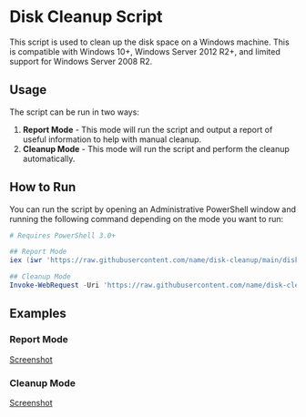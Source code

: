 # Disk Cleanup Script

This script is used to clean up the disk space on a Windows machine. This is compatible with Windows 10+, Windows Server 2012 R2+, and limited support for Windows Server 2008 R2.

## Usage

The script can be run in two ways:

1. **Report Mode** - This mode will run the script and output a report of useful information to help with manual cleanup.
2. **Cleanup Mode** - This mode will run the script and perform the cleanup automatically.

## How to Run

You can run the script by opening an Administrative PowerShell window and running the following command depending on the mode you want to run:

```powershell
# Requires PowerShell 3.0+

## Report Mode
iex (iwr 'https://raw.githubusercontent.com/name/disk-cleanup/main/disk-cleanup.ps1')

## Cleanup Mode
Invoke-WebRequest -Uri 'https://raw.githubusercontent.com/name/disk-cleanup/main/disk-cleanup.ps1' -OutFile 'disk-cleanup.ps1' -Force ; & '.\disk-cleanup.ps1' -clean
```

## Examples

### Report Mode

[Screenshot](https://raw.githubusercontent.com/name/disk-cleanup/main/images/report-mode.png)

### Cleanup Mode

[Screenshot](https://raw.githubusercontent.com/name/disk-cleanup/main/images/cleanup-mode.png)

